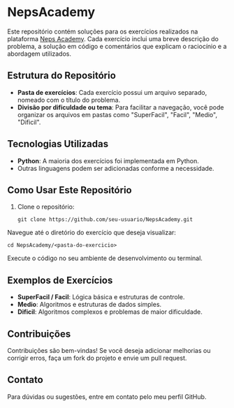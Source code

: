 # NepsAcademy

Este repositório contém soluções para os exercícios realizados na plataforma [Neps Academy](https://neps.academy/). Cada exercício inclui uma breve descrição do problema, a solução em código e comentários que explicam o raciocínio e a abordagem utilizados.

## Estrutura do Repositório

- **Pasta de exercícios**: Cada exercício possui um arquivo separado, nomeado com o título do problema.
- **Divisão por dificuldade ou tema**: Para facilitar a navegação, você pode organizar os arquivos em pastas como "SuperFacil", "Facil", "Medio", "Dificil".

## Tecnologias Utilizadas

- **Python**: A maioria dos exercícios foi implementada em Python.
- Outras linguagens podem ser adicionadas conforme a necessidade.

## Como Usar Este Repositório

1. Clone o repositório:
   ```
   git clone https://github.com/seu-usuario/NepsAcademy.git
Navegue até o diretório do exercício que deseja visualizar:

   ```
   cd NepsAcademy/<pasta-do-exercicio>
```
Execute o código no seu ambiente de desenvolvimento ou terminal.
## Exemplos de Exercícios
- **SuperFacil / Facil**: Lógica básica e estruturas de controle.
- **Medio**: Algoritmos e estruturas de dados simples.
- **Dificil**: Algoritmos complexos e problemas de maior dificuldade.
## Contribuições
Contribuições são bem-vindas! Se você deseja adicionar melhorias ou corrigir erros, faça um fork do projeto e envie um pull request.

## Contato
Para dúvidas ou sugestões, entre em contato pelo meu perfil GitHub.
